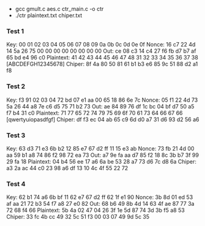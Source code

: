 - gcc gmult.c aes.c ctr_main.c -o ctr
- ./ctr plaintext.txt chiper.txt

### Test 1

Key:	        00 01 02 03 04 05 06 07 08 09 0a 0b 0c 0d 0e 0f 
Nonce:		16 c7 22 4d 14 5a 26 75 00 00 00 00 00 00 00 00 
Out:		ce 08 c3 14 c4 27 f6 fb d7 b7 af 65 bd e4 96 c0 
Plaintext:	41 42 43 44 45 46 47 48 31 32 33 34 35 36 37 38  [ABCDEFGH12345678]
Chiper:		8f 4a 80 50 81 61 b1 b3 e6 85 9c 51 88 d2 a1 f8 


### Test 2

Key:            f3 91 02 03 04 72 bd 07 e1 aa 00 65 18 86 6e 7c 
Nonce:		05 f1 22 4d 73 5a 26 44 a8 7e c6 d5 75 71 b2 73 
Out:		ae 84 89 76 df 1c bc 04 bf d7 50 a5 f7 b4 31 c0 
Plaintext:	71 77 65 72 74 79 75 69 6f 70 61 73 64 66 67 66 [qwertyuiopasdfgf]
Chiper:		df f3 ec 04 ab 65 c9 6d d0 a7 31 d6 93 d2 56 a6 


### Test 3

Key:	        63 d3 71 e3 6b b2 12 85 e7 67 d2 ff 11 15 e3 ab 
Nonce:		73 fb 21 4d 00 aa 59 b1 a8 74 86 f2 98 72 ea 73 
Out:		a7 9e fa aa d7 85 f2 18 8c 3b b7 3f 99 29 fa 18 
Plaintext:	04 b4 56 ee 17 a6 6a be 53 28 a7 73 d6 7c d8 6a 
Chiper:		a3 2a ac 44 c0 23 98 a6 df 13 10 4c 4f 55 22 72


### Test 4

Key: 	        62 b1 74 a6 6b bf 11 62 e7 67 d2 ff 62 1f e1 90 
Nonce:		3b 8d 01 ed 53 af aa 21 72 b3 54 f7 a8 27 e0 82 
Out:		68 b6 49 8b 4d 14 63 4f ae 87 77 3a 72 68 f4 66 
Plaintext:	5b 4a 02 47 04 26 3f 1e 5d 87 74 3d 3b f5 a8 53 
Chiper:		33 fc 4b cc 49 32 5c 51 f3 00 03 07 49 9d 5c 35 



